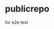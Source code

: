# publicrepo
for e2e test





























































































































































































































































































































































































































































































































































































































































































































































































































































